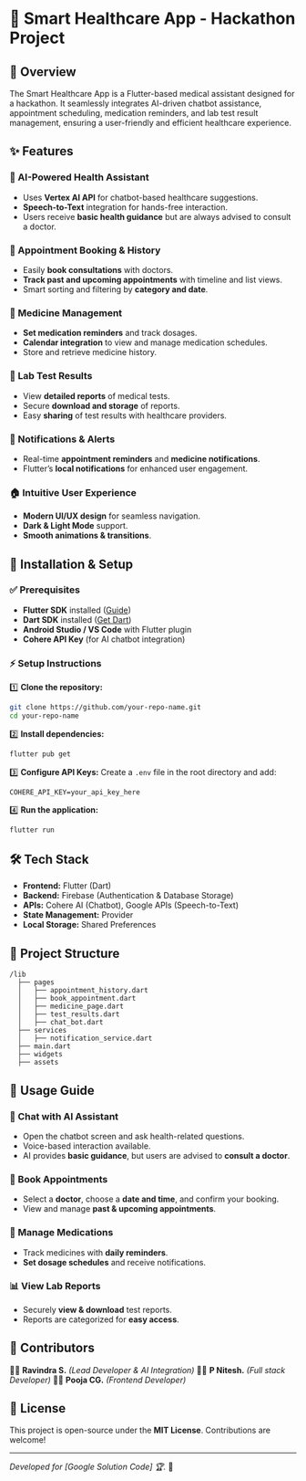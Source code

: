 # 🏥 Smart Healthcare App - Hackathon Project

## 📌 Overview
The Smart Healthcare App is a Flutter-based medical assistant designed for a hackathon. It seamlessly integrates AI-driven chatbot assistance, appointment scheduling, medication reminders, and lab test result management, ensuring a user-friendly and efficient healthcare experience.

## ✨ Features
### 🧠 AI-Powered Health Assistant
- Uses **Vertex AI API** for chatbot-based healthcare suggestions.
- **Speech-to-Text** integration for hands-free interaction.
- Users receive **basic health guidance** but are always advised to consult a doctor.

### 📅 Appointment Booking & History
- Easily **book consultations** with doctors.
- **Track past and upcoming appointments** with timeline and list views.
- Smart sorting and filtering by **category and date**.

### 💊 Medicine Management
- **Set medication reminders** and track dosages.
- **Calendar integration** to view and manage medication schedules.
- Store and retrieve medicine history.

### 🧪 Lab Test Results
- View **detailed reports** of medical tests.
- Secure **download and storage** of reports.
- Easy **sharing** of test results with healthcare providers.

### 🔔 Notifications & Alerts
- Real-time **appointment reminders** and **medicine notifications**.
- Flutter’s **local notifications** for enhanced user engagement.

### 🏠 Intuitive User Experience
- **Modern UI/UX design** for seamless navigation.
- **Dark & Light Mode** support.
- **Smooth animations & transitions**.

## 🚀 Installation & Setup
### ✅ Prerequisites
- **Flutter SDK** installed ([Guide](https://flutter.dev/docs/get-started/install))
- **Dart SDK** installed ([Get Dart](https://dart.dev/get-dart))
- **Android Studio / VS Code** with Flutter plugin
- **Cohere API Key** (for AI chatbot integration)

### ⚡ Setup Instructions
1️⃣ **Clone the repository:**
```sh
git clone https://github.com/your-repo-name.git
cd your-repo-name
```

2️⃣ **Install dependencies:**
```sh
flutter pub get
```

3️⃣ **Configure API Keys:**
Create a `.env` file in the root directory and add:
```env
COHERE_API_KEY=your_api_key_here
```

4️⃣ **Run the application:**
```sh
flutter run
```

## 🛠️ Tech Stack
- **Frontend:** Flutter (Dart)
- **Backend:** Firebase (Authentication & Database Storage)
- **APIs:** Cohere AI (Chatbot), Google APIs (Speech-to-Text)
- **State Management:** Provider
- **Local Storage:** Shared Preferences

## 📂 Project Structure
```
/lib
  ├── pages
  │   ├── appointment_history.dart
  │   ├── book_appointment.dart
  │   ├── medicine_page.dart
  │   ├── test_results.dart
  │   ├── chat_bot.dart
  ├── services
  │   ├── notification_service.dart
  ├── main.dart
  ├── widgets
  ├── assets
```

## 📖 Usage Guide
### 🤖 Chat with AI Assistant
- Open the chatbot screen and ask health-related questions.
- Voice-based interaction available.
- AI provides **basic guidance**, but users are advised to **consult a doctor**.

### 📌 Book Appointments
- Select a **doctor**, choose a **date and time**, and confirm your booking.
- View and manage **past & upcoming appointments**.

### 💊 Manage Medications
- Track medicines with **daily reminders**.
- **Set dosage schedules** and receive notifications.

### 📊 View Lab Reports
- Securely **view & download** test reports.
- Reports are categorized for **easy access**.

## 👥 Contributors
👨‍💻 **Ravindra S.** *(Lead Developer & AI Integration)*
👨‍💻 **P Nitesh.** *(Full stack Developer)*
👨‍💻 **Pooja CG.** *(Frontend Developer)*

## 📜 License
This project is open-source under the **MIT License**. Contributions are welcome!

---
*Developed for [Google Solution Code] 🏆.* 🚀

